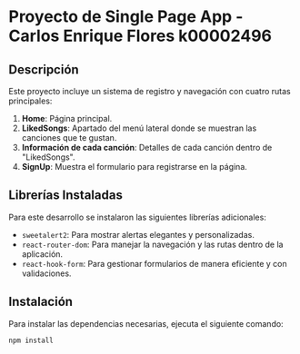 # Proyecto de Single Page App - Carlos Enrique Flores k00002496

## Descripción

Este proyecto incluye un sistema de registro y navegación con cuatro rutas principales:

1. **Home**: Página principal.
2. **LikedSongs**: Apartado del menú lateral donde se muestran las canciones que te gustan.
3. **Información de cada canción**: Detalles de cada canción dentro de "LikedSongs".
4. **SignUp**: Muestra el formulario para registrarse en la página.

## Librerías Instaladas

Para este desarrollo se instalaron las siguientes librerías adicionales:

- `sweetalert2`: Para mostrar alertas elegantes y personalizadas.
- `react-router-dom`: Para manejar la navegación y las rutas dentro de la aplicación.
- `react-hook-form`: Para gestionar formularios de manera eficiente y con validaciones.

## Instalación

Para instalar las dependencias necesarias, ejecuta el siguiente comando:

```bash
npm install

